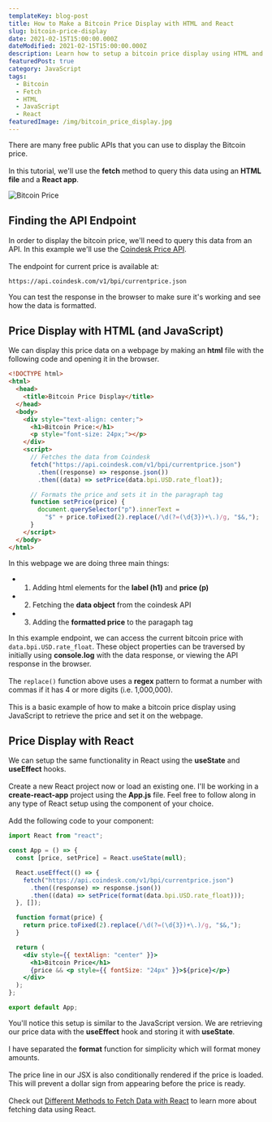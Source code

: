 ```yaml
---
templateKey: blog-post
title: How to Make a Bitcoin Price Display with HTML and React
slug: bitcoin-price-display
date: 2021-02-15T15:00:00.000Z
dateModified: 2021-02-15T15:00:00.000Z
description: Learn how to setup a bitcoin price display using HTML and React. Query price data from Coindesk API using fetch.
featuredPost: true
category: JavaScript
tags:
  - Bitcoin
  - Fetch
  - HTML
  - JavaScript
  - React
featuredImage: /img/bitcoin_price_display.jpg
---
```



There are many free public APIs that you can use to display the Bitcoin price.  
<br />
In this tutorial, we'll use the **fetch** method to query this data using an **HTML file** and a **React app**.

![Bitcoin Price](/img/bitcoin_price_example.jpg)

## Finding the API Endpoint

In order to display the bitcoin price, we'll need to query this data from an API. In this example we'll use the [Coindesk Price API](https://www.coindesk.com/coindesk-api).  
<br />
The endpoint for current price is available at:

```bash
https://api.coindesk.com/v1/bpi/currentprice.json
```
You can test the response in the browser to make sure it's working and see how the data is formatted.

## Price Display with HTML (and JavaScript)

We can display this price data on a webpage by making an **html** file with the following code and opening it in the browser.
```html
<!DOCTYPE html>
<html>
  <head>
    <title>Bitcoin Price Display</title>
  </head>
  <body>
    <div style="text-align: center;">
      <h1>Bitcoin Price:</h1>
      <p style="font-size: 24px;"></p>
    </div>
    <script>
      // Fetches the data from Coindesk
      fetch("https://api.coindesk.com/v1/bpi/currentprice.json")
        .then((response) => response.json())
        .then((data) => setPrice(data.bpi.USD.rate_float));

      // Formats the price and sets it in the paragraph tag
      function setPrice(price) {
        document.querySelector("p").innerText =
          "$" + price.toFixed(2).replace(/\d(?=(\d{3})+\.)/g, "$&,");
      }
    </script>
  </body>
</html>
```
In this webpage we are doing three main things:

- 1. Adding html elements for the **label (h1)** and **price (p)**
- 2. Fetching the **data object** from the coindesk API
- 3. Adding the **formatted price** to the paragaph tag

In this example endpoint, we can access the current bitcoin price with `data.bpi.USD.rate_float`. These object properties can be traversed by initially using **console.log** with the data response, or viewing the API response in the browser.  
<br />
The `replace()` function above uses a **regex** pattern to format a number with commas if it has 4 or more digits (i.e. 1,000,000).  
<br />
This is a basic example of how to make a bitcoin price display using JavaScript to retrieve the price and set it on the webpage. 

## Price Display with React

We can setup the same functionality in React using the **useState** and **useEffect** hooks.  
<br />
Create a new React project now or load an existing one. I'll be working in a **create-react-app** project using the **App.js** file. Feel free to follow along in any type of React setup using the component of your choice.  
<br />
Add the following code to your component:

```jsx
import React from "react";

const App = () => {
  const [price, setPrice] = React.useState(null);

  React.useEffect(() => {
    fetch("https://api.coindesk.com/v1/bpi/currentprice.json")
      .then((response) => response.json())
      .then((data) => setPrice(format(data.bpi.USD.rate_float)));
  }, []);

  function format(price) {
    return price.toFixed(2).replace(/\d(?=(\d{3})+\.)/g, "$&,");
  }

  return (
    <div style={{ textAlign: "center" }}>
      <h1>Bitcoin Price</h1>
      {price && <p style={{ fontSize: "24px" }}>${price}</p>}
    </div>
  );
};

export default App;
```

You'll notice this setup is similar to the JavaScript version. We are retrieving our price data with the **useEffect** hook and storing it with **useState**.  
<br />
I have separated the **format** function for simplicity which will format money amounts.  
<br />
The price line in our JSX is also conditionally rendered if the price is loaded. This will prevent a dollar sign from appearing before the price is ready.
<br />  
Check out [Different Methods to Fetch Data with React](https://www.code-boost.com/fetch-data-with-react/) to learn more about fetching data using React.

